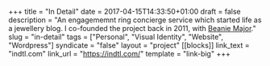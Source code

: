 +++
title = "In Detail"
date = 2017-04-15T14:33:50+01:00
draft = false
description = "An engagememnt ring concierge service which started life as a jewellery blog. I co-founded the project back in 2011, with [Beanie Major](http://instagram.com/beaniemajor)."
slug = "in-detail"
tags = ["Personal", "Visual Identity", "Website", "Wordpress"]
syndicate = "false"
layout = "project"
[[blocks]]
link_text = "indtl.com"
link_url = "https://indtl.com/"
template = "link-big"
+++
